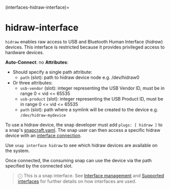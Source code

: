 (interfaces-hidraw-interface)=
# hidraw-interface

`hidraw` enables raw access to USB and Bluetooth Human Interface (*hidraw*) devices. This interface is restricted because it provides privileged access to hardware devices.

**Auto-Connect**: no
**Attributes**:
- Should specify a single path attribute:
  * `path` (slot): path to hidraw device node e.g. /dev/hidraw0
- Or three attributes:
  * `usb-vendor` (slot): integer representing the USB Vendor ID, must be in range 0 < vid <= 65535
  * `usb-product` (slot): integer representing the USB Product ID, must be in range  0 <= vid <= 65535
  * `path` (slot): path where a symlink will be created to the device e.g. `/dev/hidraw-mydevice`

To use a hidraw device, the snap developer must add `plugs: [ hidraw ]` to a snap's [snapcraft.yaml](/). The snap user can then access a specific hidraw device with an [interface connection](/t/interface-management/6154#heading--manual-connections).

Use  `snap interface hidraw` to see which hidraw devices are available on the system.

Once connected, the consuming snap can use the device via the path specified by the connected slot.

> ⓘ  This is a snap interface. See [Interface management](/) and [Supported interfaces](/interfaces/index) for further details on how interfaces are used.

